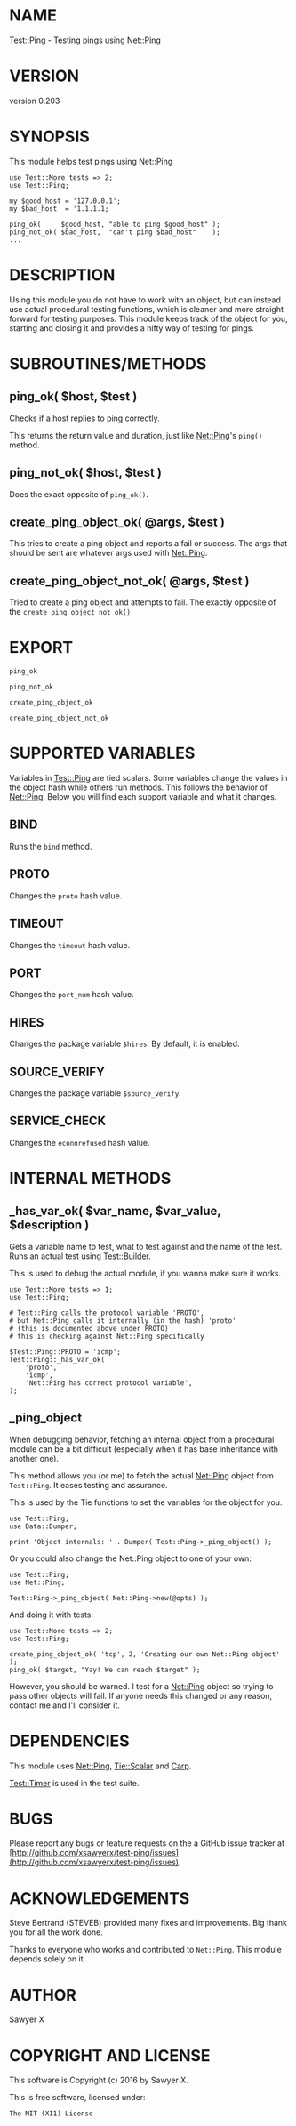 # NAME

Test::Ping - Testing pings using Net::Ping

# VERSION

version 0.203

# SYNOPSIS

This module helps test pings using Net::Ping

    use Test::More tests => 2;
    use Test::Ping;

    my $good_host = '127.0.0.1';
    my $bad_host  = '1.1.1.1;

    ping_ok(     $good_host, "able to ping $good_host" );
    ping_not_ok( $bad_host,  "can't ping $bad_host"    );
    ...

# DESCRIPTION

Using this module you do not have to work with an object, but can instead use
actual procedural testing functions, which is cleaner and more straight forward
for testing purposes. This module keeps track of the object for you, starting
and closing it and provides a nifty way of testing for pings.

# SUBROUTINES/METHODS

## ping\_ok( $host, $test )

Checks if a host replies to ping correctly.

This returns the return value and duration, just like [Net::Ping](https://metacpan.org/pod/Net::Ping)'s `ping()`
method.

## ping\_not\_ok( $host, $test )

Does the exact opposite of `ping_ok()`.

## create\_ping\_object\_ok( @args, $test )

This tries to create a ping object and reports a fail or success. The args that
should be sent are whatever args used with [Net::Ping](https://metacpan.org/pod/Net::Ping).

## create\_ping\_object\_not\_ok( @args, $test )

Tried to create a ping object and attempts to fail. The exactly opposite of the
`create_ping_object_not_ok()`

# EXPORT

`ping_ok`

`ping_not_ok`

`create_ping_object_ok`

`create_ping_object_not_ok`

# SUPPORTED VARIABLES

Variables in [Test::Ping](https://metacpan.org/pod/Test::Ping) are tied scalars. Some variables change the values
in the object hash while others run methods. This follows the behavior of
[Net::Ping](https://metacpan.org/pod/Net::Ping). Below you will find each support variable and what it changes.

## BIND

Runs the `bind` method.

## PROTO

Changes the `proto` hash value.

## TIMEOUT

Changes the `timeout` hash value.

## PORT

Changes the `port_num` hash value.

## HIRES

Changes the package variable `$hires`. By default, it is enabled.

## SOURCE\_VERIFY

Changes the package variable `$source_verify`.

## SERVICE\_CHECK

Changes the `econnrefused` hash value.

# INTERNAL METHODS

## \_has\_var\_ok( $var\_name, $var\_value, $description )

Gets a variable name to test, what to test against and the name of the test.
Runs an actual test using [Test::Builder](https://metacpan.org/pod/Test::Builder).

This is used to debug the actual module, if you wanna make sure it works.

    use Test::More tests => 1;
    use Test::Ping;

    # Test::Ping calls the protocol variable 'PROTO',
    # but Net::Ping calls it internally (in the hash) 'proto'
    # (this is documented above under PROTO)
    # this is checking against Net::Ping specifically

    $Test::Ping::PROTO = 'icmp';
    Test::Ping::_has_var_ok(
        'proto',
        'icmp',
        'Net::Ping has correct protocol variable',
    );

## \_ping\_object

When debugging behavior, fetching an internal object from a procedural module
can be a bit difficult (especially when it has base inheritance with another
one).

This method allows you (or me) to fetch the actual [Net::Ping](https://metacpan.org/pod/Net::Ping) object from
`Test::Ping`. It eases testing and assurance.

This is used by the Tie functions to set the variables for the object for you.

    use Test::Ping;
    use Data::Dumper;

    print 'Object internals: ' . Dumper( Test::Ping->_ping_object() );

Or you could also change the Net::Ping object to one of your own:

    use Test::Ping;
    use Net::Ping;

    Test::Ping->_ping_object( Net::Ping->new(@opts) );

And doing it with tests:

    use Test::More tests => 2;
    use Test::Ping;

    create_ping_object_ok( 'tcp', 2, 'Creating our own Net::Ping object' );
    ping_ok( $target, "Yay! We can reach $target" );

However, you should be warned. I test for a [Net::Ping](https://metacpan.org/pod/Net::Ping) object so trying to
pass other objects will fail. If anyone needs this changed or any reason,
contact me and I'll consider it.

# DEPENDENCIES

This module uses [Net::Ping](https://metacpan.org/pod/Net::Ping), [Tie::Scalar](https://metacpan.org/pod/Tie::Scalar) and [Carp](https://metacpan.org/pod/Carp).

[Test::Timer](https://metacpan.org/pod/Test::Timer) is used in the test suite.

# BUGS

Please report any bugs or feature requests on the a GitHub issue tracker at
[http://github.com/xsawyerx/test-ping/issues](http://github.com/xsawyerx/test-ping/issues).

# ACKNOWLEDGEMENTS

Steve Bertrand (STEVEB) provided many fixes and improvements. Big thank
you for all the work done.

Thanks to everyone who works and contributed to `Net::Ping`. This module
depends solely on it.

# AUTHOR

Sawyer X

# COPYRIGHT AND LICENSE

This software is Copyright (c) 2016 by Sawyer X.

This is free software, licensed under:

    The MIT (X11) License
